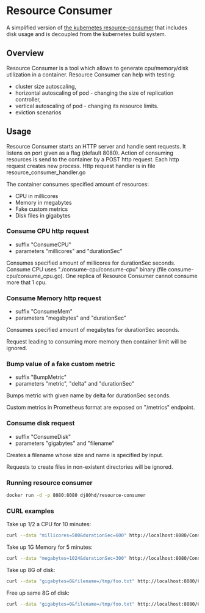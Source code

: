 # Resource Consumer

A simplified version of [the kubernetes resource-consumer](https://github.com/kubernetes/kubernetes/tree/master/test/images/resource-consumer) that includes disk usage and is decoupled from the kubernetes build system.

## Overview
Resource Consumer is a tool which allows to generate cpu/memory/disk utilization in a container.
Resource Consumer can help with testing:
- cluster size autoscaling,
- horizontal autoscaling of pod - changing the size of replication controller,
- vertical autoscaling of pod - changing its resource limits.
- eviction scenarios

## Usage
Resource Consumer starts an HTTP server and handle sent requests.
It listens on port given as a flag (default 8080).
Action of consuming resources is send to the container by a POST http request.
Each http request creates new process.
Http request handler is in file resource_consumer_handler.go

The container consumes specified amount of resources:

- CPU in millicores
- Memory in megabytes
- Fake custom metrics
- Disk files in gigabytes

### Consume CPU http request
- suffix "ConsumeCPU"
- parameters "millicores" and "durationSec"

Consumes specified amount of millicores for durationSec seconds.
Consume CPU uses "./consume-cpu/consume-cpu" binary (file consume-cpu/consume_cpu.go).
One replica of Resource Consumer cannot consume more that 1 cpu.

### Consume Memory http request
- suffix "ConsumeMem"
- parameters "megabytes" and "durationSec"

Consumes specified amount of megabytes for durationSec seconds.

Request leading to consuming more memory then container limit will be ignored.

### Bump value of a fake custom metric
- suffix "BumpMetric"
- parameters "metric", "delta" and "durationSec"

Bumps metric with given name by delta for durationSec seconds.

Custom metrics in Prometheus format are exposed on "/metrics" endpoint.

### Consume disk request
- suffix "ConsumeDisk"
- parameters "gigabytes" and "filename"

Creates a filename whose size and name is specified by input.

Requests to create files in non-existent directories will be ignored.

### Running resource consumer
```bash
docker run -d -p 8080:8080 dj80hd/resource-consumer
```

### CURL examples

Take up 1/2 a CPU for 10 minutes:
```bash
curl --data "millicores=500&durationSec=600" http://localhost:8080/ConsumeCPU
```

Take up 1G Memory for 5 minutes:
```bash
curl --data "megabytes=1024&durationSec=300" http://localhost:8080/ConsumeMem
```

Take up 8G of disk:
```bash
curl --data "gigabytes=8&filename=/tmp/foo.txt" http://localhost:8080/ConsumeDisk
```

Free up same 8G of disk:
```bash
curl --data "gigabytes=0&filename=/tmp/foo.txt" http://localhost:8080/ConsumeDisk
```
